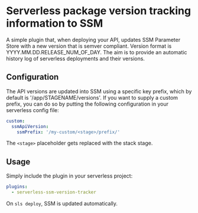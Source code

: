 # Serverless package version tracking information to SSM

A simple plugin that, when deploying your API, updates SSM Parameter Store with a new version that is semver compliant. Version format is YYYY.MM.DD.RELEASE_NUM_OF_DAY. The aim is to provide an automatic history log of serverless deployments and their versions.

## Configuration

The API versions are updated into SSM using a specific key prefix, which by default is '/app/STAGENAME/versions'. If you want to supply a custom prefix, you can do so by putting the following configuration in your serverless config file:

```yaml
custom:
  ssmApiVersion:
    ssmPrefix: '/my-custom/<stage>/prefix/'
```

The `<stage>` placeholder gets replaced with the stack stage.

## Usage

Simply include the plugin in your serverless project:

```yaml
plugins:
  - serverless-ssm-version-tracker
```

On `sls deploy`, SSM is updated automatically.